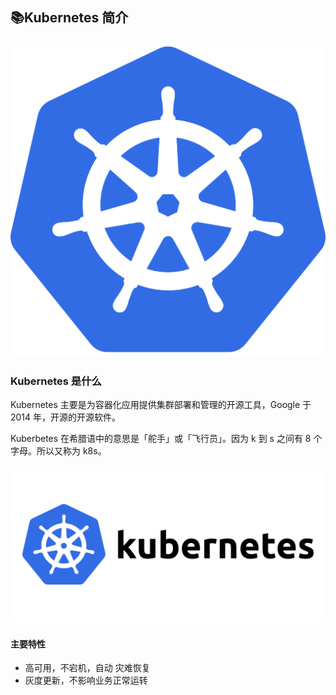 ## 📚Kubernetes 简介

![kubernetes_logo_icon_168359](https://raw.githubusercontent.com/1004032560/images/master/kubernetes_logo_icon_168359.png)

### Kubernetes 是什么

Kubernetes 主要是为容器化应用提供集群部署和管理的开源工具，Google 于 2014 年，开源的开源软件。

Kuberbetes 在希腊语中的意思是「舵手」或「飞行员」。因为 k 到 s 之间有 8 个字母。所以又称为 k8s。

![kubernetes_logo_icon_168360](https://raw.githubusercontent.com/1004032560/images/master/kubernetes_logo_icon_168360.png)

#### 主要特性

* 高可用，不宕机，自动 灾难恢复
* 灰度更新，不影响业务正常运转